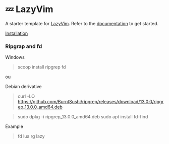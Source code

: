 # 💤 LazyVim

A starter template for [LazyVim](https://github.com/LazyVim/LazyVim).
Refer to the [documentation](https://lazyvim.github.io/installation) to get started.

[Installation]("https://www.lazyvim.org/installation")

### Ripgrap and fd

Windows

> scoop install ripgrep fd

ou

Debian derivative

> curl -LO https://github.com/BurntSushi/ripgrep/releases/download/13.0.0/ripgrep_13.0.0_amd64.deb

> sudo dpkg -i ripgrep_13.0.0_amd64.deb
> sudo apt install fd-find

Example

> fd lua
> rg lazy
